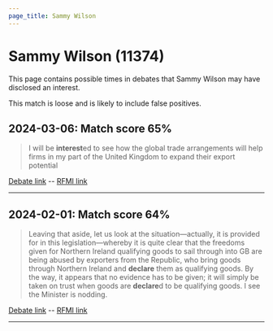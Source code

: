 ```yaml
---
page_title: Sammy Wilson
---
```


# Sammy Wilson  (11374)

This page contains possible times in debates that Sammy Wilson may have disclosed an interest.

This match is loose and is likely to include false positives. 



## 2024-03-06: Match score 65%

>I will be **interest**ed to see how the global trade arrangements will help firms in my part of the United Kingdom to expand their export potential

[Debate link](https://www.theyworkforyou.com/debates/?id=2024-03-06b.895.3)  --  [RFMI link](https://www.theyworkforyou.com/mp/11374/register)


---



## 2024-02-01: Match score 64%

>Leaving that aside, let us look at the situation—actually, it is provided for in this legislation—whereby it is quite clear that the freedoms given for Northern Ireland qualifying goods to sail through into GB are being abused by exporters from the Republic, who bring goods through Northern Ireland and **declare** them as qualifying goods. By the way, it appears that no evidence has to be given; it will simply be taken on trust when goods are **declare**d to be qualifying goods. I see the Minister is nodding.

[Debate link](https://www.theyworkforyou.com/debates/?id=2024-02-01a.1064.1)  --  [RFMI link](https://www.theyworkforyou.com/mp/11374/register)


---


